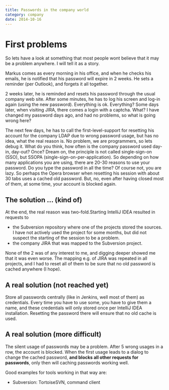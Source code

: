```yaml
---
title: Passwords in the company world
category: company
date: 2014-10-16
---
```


# First problems

So lets have a look at something that most people wont believe that it may be a problem anywhere. I will tell it as a story.

Markus comes as every morning in his office, and when he checks his emails, he is notified that his password will expire in 2 weeks. He sets a reminder (per Outlook), and forgets it all together.

2 weeks later, he is reminded and resets his password through the usual company web site. After some minutes, he has to log his screen and log-in again (using the new password). Everything is ok. Everything? Some days later, when visiting JIRA, there comes a login with a captcha. What? I have changed my password days ago, and had no problems, so what is going wrong here?

The next few days, he has to call the first-level-support for resetting his account for the company LDAP due to wrong password usage, but has no idea, what the real reason is. No problem, we are programmers, so lets debug it. What do you think, how often is the company password used day-in, day-out? Once? Dream on, the principle is not called single-sign-on (SSO), but SSOPA (single-sign-on-per-application). So depending on how many applications you are using, there are 20-30 reasons to use your password. Do you type the password in all the time? Of course not, you are lazy. So perhaps the Opera browser when resetting his session with about 30 tabs uses a cached old password. But, no, even after having closed most of them, at some time, your account is blocked again.

## The solution ... (kind of)

At the end, the real reason was two-fold.Starting IntelliJ IDEA resulted in requests to

* the Subversion repository where one of the projects stored the sources. I have not actively used the project for some months, but did not suspect the starting of the session to be a problem.
* the company JIRA that was mapped to the Subversion project.

None of the 2 was of any interest to me, and digging deeper showed me that it was even worse. The mapping e.g. of JIRA was repeated in all projects, and I had to reset all of them to be sure that no old password is cached anywhere (I hope). 

## A real solution (not reached yet)

Store all passwords centrally (like in Jenkins, well most of them) as credentials. Every time you have to use some, you have to give them a name, and these credentials will only stored once per IntelliJ IDEA installation. Resetting the password there will ensure that no old cache is used.

## A real solution (more difficult)

The silent usage of passwords may be a problem. After 5 wrong usages in a row, the account is blocked. When the first usage leads to a dialog to change the cached password, **and blocks all other requests for passwords**, only then will caching passwords working well.

Good examples for tools working in that way are:

* Subversion: TortoiseSVN, command client